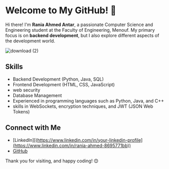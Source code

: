 
# Welcome to My GitHub! 👋

Hi there! I'm **Rania Ahmed Antar**, a passionate Computer Science and Engineering student at the Faculty of Engineering, Menouf. My primary focus is on **backend development**, but I also explore different aspects of the development world.

![download (2)](https://github.com/user-attachments/assets/112ce18f-30a1-4905-9194-35e98775e20d)



## Skills

- Backend Development (Python, Java, SQL)
- Frontend Development (HTML, CSS, JavaScript)
- web security
- Database Management
- Experienced in programming languages such as Python, Java, and C++
- skills in WebSockets, encryption techniques, and JWT (JSON Web Tokens)

## Connect with Me

- [LinkedIn][(https://www.linkedin.com/in/your-linkedin-profile](https://www.linkedin.com/in/rania-ahmed-8695771bb))
- [GitHub]([https://github.com/your-github-profile](https://github.com/))

Thank you for visiting, and happy coding! 😊
